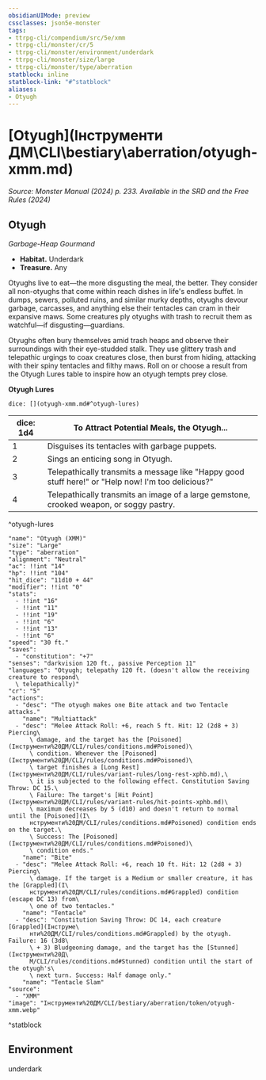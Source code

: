 ```yaml
---
obsidianUIMode: preview
cssclasses: json5e-monster
tags:
- ttrpg-cli/compendium/src/5e/xmm
- ttrpg-cli/monster/cr/5
- ttrpg-cli/monster/environment/underdark
- ttrpg-cli/monster/size/large
- ttrpg-cli/monster/type/aberration
statblock: inline
statblock-link: "#^statblock"
aliases:
- Otyugh
---
```

# [Otyugh](Інструменти ДМ\CLI\bestiary\aberration/otyugh-xmm.md)
*Source: Monster Manual (2024) p. 233. Available in the <span title='Systems Reference Document (5.2)'>SRD</span> and the Free Rules (2024)*  

## Otyugh

*Garbage-Heap Gourmand*

- **Habitat.** Underdark  
- **Treasure.** Any  

Otyughs live to eat—the more disgusting the meal, the better. They consider all non-otyughs that come within reach dishes in life's endless buffet. In dumps, sewers, polluted ruins, and similar murky depths, otyughs devour garbage, carcasses, and anything else their tentacles can cram in their expansive maws. Some creatures ply otyughs with trash to recruit them as watchful—if disgusting—guardians.

Otyughs often bury themselves amid trash heaps and observe their surroundings with their eye-studded stalk. They use glittery trash and telepathic urgings to coax creatures close, then burst from hiding, attacking with their spiny tentacles and filthy maws. Roll on or choose a result from the Otyugh Lures table to inspire how an otyugh tempts prey close.

**Otyugh Lures**

`dice: [](otyugh-xmm.md#^otyugh-lures)`

| dice: 1d4 | To Attract Potential Meals, the Otyugh... |
|-----------|-------------------------------------------|
| 1 | Disguises its tentacles with garbage puppets. |
| 2 | Sings an enticing song in Otyugh. |
| 3 | Telepathically transmits a message like "Happy good stuff here!" or "Help now! I'm too delicious?" |
| 4 | Telepathically transmits an image of a large gemstone, crooked weapon, or soggy pastry. |
^otyugh-lures

```statblock
"name": "Otyugh (XMM)"
"size": "Large"
"type": "aberration"
"alignment": "Neutral"
"ac": !!int "14"
"hp": !!int "104"
"hit_dice": "11d10 + 44"
"modifier": !!int "0"
"stats":
  - !!int "16"
  - !!int "11"
  - !!int "19"
  - !!int "6"
  - !!int "13"
  - !!int "6"
"speed": "30 ft."
"saves":
  - "constitution": "+7"
"senses": "darkvision 120 ft., passive Perception 11"
"languages": "Otyugh; telepathy 120 ft. (doesn't allow the receiving creature to respond\
  \ telepathically)"
"cr": "5"
"actions":
  - "desc": "The otyugh makes one Bite attack and two Tentacle attacks."
    "name": "Multiattack"
  - "desc": "Melee Attack Roll: +6, reach 5 ft. Hit: 12 (2d8 + 3) Piercing\
      \ damage, and the target has the [Poisoned](Інструменти%20ДМ/CLI/rules/conditions.md#Poisoned)\
      \ condition. Whenever the [Poisoned](Інструменти%20ДМ/CLI/rules/conditions.md#Poisoned)\
      \ target finishes a [Long Rest](Інструменти%20ДМ/CLI/rules/variant-rules/long-rest-xphb.md),\
      \ it is subjected to the following effect. Constitution Saving Throw: DC 15.\
      \ Failure: The target's [Hit Point](Інструменти%20ДМ/CLI/rules/variant-rules/hit-points-xphb.md)\
      \ maximum decreases by 5 (d10) and doesn't return to normal until the [Poisoned](І\
      нструменти%20ДМ/CLI/rules/conditions.md#Poisoned) condition ends on the target.\
      \ Success: The [Poisoned](Інструменти%20ДМ/CLI/rules/conditions.md#Poisoned)\
      \ condition ends."
    "name": "Bite"
  - "desc": "Melee Attack Roll: +6, reach 10 ft. Hit: 12 (2d8 + 3) Piercing\
      \ damage. If the target is a Medium or smaller creature, it has the [Grappled](І\
      нструменти%20ДМ/CLI/rules/conditions.md#Grappled) condition (escape DC 13) from\
      \ one of two tentacles."
    "name": "Tentacle"
  - "desc": "Constitution Saving Throw: DC 14, each creature [Grappled](Інструме\
      нти%20ДМ/CLI/rules/conditions.md#Grappled) by the otyugh. Failure: 16 (3d8\
      \ + 3) Bludgeoning damage, and the target has the [Stunned](Інструменти%20Д\
      М/CLI/rules/conditions.md#Stunned) condition until the start of the otyugh's\
      \ next turn. Success: Half damage only."
    "name": "Tentacle Slam"
"source":
  - "XMM"
"image": "Інструменти%20ДМ/CLI/bestiary/aberration/token/otyugh-xmm.webp"
```
^statblock

## Environment

underdark